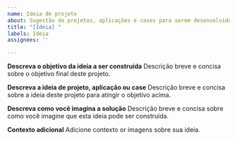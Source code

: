 ```yaml
---
name: Ideia de projeto
about: Sugestão de projetos, aplicações e cases para serem desenvolvidos.
title: "[Ideia] "
labels: Ideia
assignees: ''

---
```


**Descreva o objetivo da ideia a ser construída**
Descrição breve e concisa sobre o objetivo final deste projeto. 

**Descreva a ideia de projeto, aplicação ou case**
Descrição breve e concisa sobre a ideia deste projeto para atingir o objetivo acima.

**Descreva como você imagina a solução**
Descrição breve e concisa sobre como você imagine que esta ideia pode ser construída.

**Contexto adicional**
Adicione contexto or imagens sobre sua ideia.
